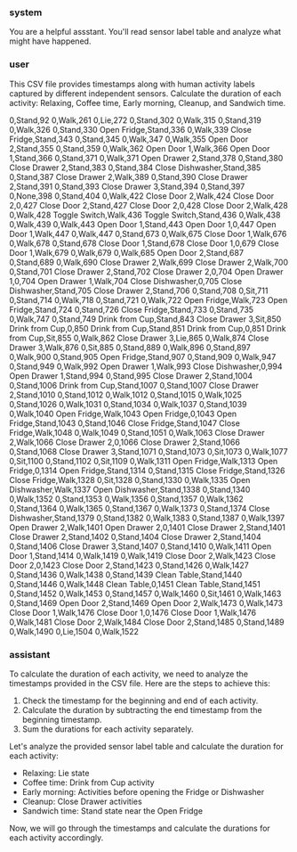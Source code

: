 ### system
You are a helpful assstant. You'll read sensor label table and analyze what might have happened.
### user

This CSV file provides timestamps along with human activity labels captured by different independent sensors.
Calculate the duration of each activity: Relaxing, Coffee time, Early morning, Cleanup, and Sandwich time.
    
0,Stand,92
0,Walk,261
0,Lie,272
0,Stand,302
0,Walk,315
0,Stand,319
0,Walk,326
0,Stand,330
Open Fridge,Stand,336
0,Walk,339
Close Fridge,Stand,343
0,Stand,345
0,Walk,347
0,Walk,355
Open Door 2,Stand,355
0,Stand,359
0,Walk,362
Open Door 1,Walk,366
Open Door 1,Stand,366
0,Stand,371
0,Walk,371
Open Drawer 2,Stand,378
0,Stand,380
Close Drawer 2,Stand,383
0,Stand,384
Close Dishwasher,Stand,385
0,Stand,387
Close Drawer 2,Walk,389
0,Stand,390
Close Drawer 2,Stand,391
0,Stand,393
Close Drawer 3,Stand,394
0,Stand,397
0,None,398
0,Stand,404
0,Walk,422
Close Door 2,Walk,424
Close Door 2,0,427
Close Door 2,Stand,427
Close Door 2,0,428
Close Door 2,Walk,428
0,Walk,428
Toggle Switch,Walk,436
Toggle Switch,Stand,436
0,Walk,438
0,Walk,439
0,Walk,443
Open Door 1,Stand,443
Open Door 1,0,447
Open Door 1,Walk,447
0,Walk,447
0,Stand,673
0,Walk,675
Close Door 1,Walk,676
0,Walk,678
0,Stand,678
Close Door 1,Stand,678
Close Door 1,0,679
Close Door 1,Walk,679
0,Walk,679
0,Walk,685
Open Door 2,Stand,687
0,Stand,689
0,Walk,690
Close Drawer 2,Walk,699
Close Drawer 2,Walk,700
0,Stand,701
Close Drawer 2,Stand,702
Close Drawer 2,0,704
Open Drawer 1,0,704
Open Drawer 1,Walk,704
Close Dishwasher,0,705
Close Dishwasher,Stand,705
Close Drawer 2,Stand,706
0,Stand,708
0,Sit,711
0,Stand,714
0,Walk,718
0,Stand,721
0,Walk,722
Open Fridge,Walk,723
Open Fridge,Stand,724
0,Stand,726
Close Fridge,Stand,733
0,Stand,735
0,Walk,747
0,Stand,749
Drink from Cup,Stand,843
Close Drawer 3,Sit,850
Drink from Cup,0,850
Drink from Cup,Stand,851
Drink from Cup,0,851
Drink from Cup,Sit,855
0,Walk,862
Close Drawer 3,Lie,865
0,Walk,874
Close Drawer 3,Walk,876
0,Sit,885
0,Stand,889
0,Walk,896
0,Stand,897
0,Walk,900
0,Stand,905
Open Fridge,Stand,907
0,Stand,909
0,Walk,947
0,Stand,949
0,Walk,992
Open Drawer 1,Walk,993
Close Dishwasher,0,994
Open Drawer 1,Stand,994
0,Stand,995
Close Drawer 2,Stand,1004
0,Stand,1006
Drink from Cup,Stand,1007
0,Stand,1007
Close Drawer 2,Stand,1010
0,Stand,1012
0,Walk,1012
0,Stand,1015
0,Walk,1025
0,Stand,1026
0,Walk,1031
0,Stand,1034
0,Walk,1037
0,Stand,1039
0,Walk,1040
Open Fridge,Walk,1043
Open Fridge,0,1043
Open Fridge,Stand,1043
0,Stand,1046
Close Fridge,Stand,1047
Close Fridge,Walk,1048
0,Walk,1049
0,Stand,1051
0,Walk,1063
Close Drawer 2,Walk,1066
Close Drawer 2,0,1066
Close Drawer 2,Stand,1066
0,Stand,1068
Close Drawer 3,Stand,1071
0,Stand,1073
0,Sit,1073
0,Walk,1077
0,Sit,1100
0,Stand,1102
0,Sit,1109
0,Walk,1311
Open Fridge,Walk,1313
Open Fridge,0,1314
Open Fridge,Stand,1314
0,Stand,1315
Close Fridge,Stand,1326
Close Fridge,Walk,1328
0,Sit,1328
0,Stand,1330
0,Walk,1335
Open Dishwasher,Walk,1337
Open Dishwasher,Stand,1338
0,Stand,1340
0,Walk,1352
0,Stand,1353
0,Walk,1356
0,Stand,1357
0,Walk,1362
0,Stand,1364
0,Walk,1365
0,Stand,1367
0,Walk,1373
0,Stand,1374
Close Dishwasher,Stand,1379
0,Stand,1382
0,Walk,1383
0,Stand,1387
0,Walk,1397
Open Drawer 2,Walk,1401
Open Drawer 2,0,1401
Close Drawer 2,Stand,1401
Close Drawer 2,Stand,1402
0,Stand,1404
Close Drawer 2,Stand,1404
0,Stand,1406
Close Drawer 3,Stand,1407
0,Stand,1410
0,Walk,1411
Open Door 1,Stand,1414
0,Walk,1419
0,Walk,1419
Close Door 2,Walk,1423
Close Door 2,0,1423
Close Door 2,Stand,1423
0,Stand,1426
0,Walk,1427
0,Stand,1436
0,Walk,1438
0,Stand,1439
Clean Table,Stand,1440
0,Stand,1446
0,Walk,1448
Clean Table,0,1451
Clean Table,Stand,1451
0,Stand,1452
0,Walk,1453
0,Stand,1457
0,Walk,1460
0,Sit,1461
0,Walk,1463
0,Stand,1469
Open Door 2,Stand,1469
Open Door 2,Walk,1473
0,Walk,1473
Close Door 1,Walk,1476
Close Door 1,0,1476
Close Door 1,Walk,1476
0,Walk,1481
Close Door 2,Walk,1484
Close Door 2,Stand,1485
0,Stand,1489
0,Walk,1490
0,Lie,1504
0,Walk,1522

### assistant
To calculate the duration of each activity, we need to analyze the timestamps provided in the CSV file. Here are the steps to achieve this:

1. Check the timestamp for the beginning and end of each activity.
2. Calculate the duration by subtracting the end timestamp from the beginning timestamp.
3. Sum the durations for each activity separately.

Let's analyze the provided sensor label table and calculate the duration for each activity:

- Relaxing: Lie state
- Coffee time: Drink from Cup activity
- Early morning: Activities before opening the Fridge or Dishwasher
- Cleanup: Close Drawer activities
- Sandwich time: Stand state near the Open Fridge

Now, we will go through the timestamps and calculate the durations for each activity accordingly.
